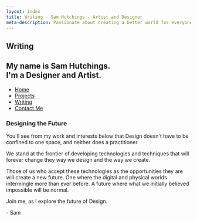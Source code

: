 ```yaml
---
layout: index
title: Writing - Sam Hutchings - Artist and Designer
meta-description: Passionate about creating a better world for everyone, through making great experiences. Open to opportunities.
---
```


<section id="s-hello">
  <div class="container" id="c-hello">
    <h1>Writing</h1>
    <h2>My name is Sam Hutchings.<br />I'm a Designer and Artist.</h2>
  </div>
</section>
<div class="container" id="c-nav">
  <nav>
    <ul>
      <li><a href="http://www.samhutchings.co" class="active">Home</a></li>
      <li><a href="/projects">Projects</a></li>
      <li><a href="/writing">Writing</a></li>
      <li><a href="/contact">Contact Me</a></li>
    </ul>
  </nav>
</div>
</section>
<section id="s-designingTheFuture">
  <div class="container" id="c-designingTheFuture">
    <h3>Designing the Future</h3>
    <p>You'll see from my work and interests below that Design doesn't have to be confined to one space, and neither does a practitioner.</p>
    <p>We stand at the frontier of developing technologies and techniques that will forever change they way we design and the way we create.</p>
    <p>Those of us who accept these technologies as the opportunities they are will create a new future. One where the digital and physical worlds intermingle more than ever before. A future where what we initially believed impossible will be normal.</p>
    <p>Join me, as I explore the future of Design.</p>
    <p>- Sam</p>
  </div>
</section>
<!-- <section id="s-relatedProjects">
  <div class="container" id="c-relatedProjects">
    <h3>Related Projects</h3>
  </div>
</section>
<section id="s-relatedWwriting">
  <div class="container" id="c-relatedWriting">
    <h3>Related Writing</h3>
  </div>
</section> -->
